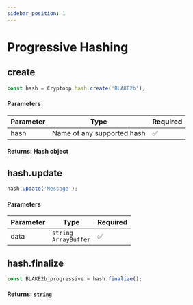 ```yaml
---
sidebar_position: 1
---
```


# Progressive Hashing

## create

```js
const hash = Cryptopp.hash.create('BLAKE2b');
```

#### Parameters

| Parameter | Type                       | Required |
| --------- | -------------------------- | -------- |
| hash      | Name of any supported hash | ✅       |

#### Returns: Hash object

## hash.update

```js
hash.update('Message');
```

#### Parameters

| Parameter | Type                         | Required |
| --------- | ---------------------------- | -------- |
| data      | `string` <br/> `ArrayBuffer` | ✅       |

## hash.finalize

```js
const BLAKE2b_progressive = hash.finalize();
```

#### Returns: `string`

